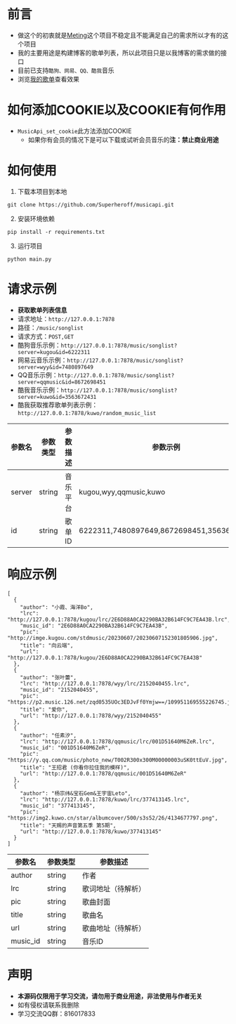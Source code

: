 # 前言
- 做这个的初衷就是[Meting](https://github.com/metowolf/Meting)这个项目不稳定且不能满足自己的需求所以才有的这个项目
- 我的主要用途是构建博客的歌单列表，所以此项目只是以我博客的需求做的接口
- 目前已支持`酷狗、网易、QQ、酷我`音乐
- 浏览[我的歌单](https://www.app966.cn/music/)查看效果

# 如何添加COOKIE以及COOKIE有何作用
- `MusicApi_set_cookie`此方法添加COOKIE
  - 如果你有会员的情况下是可以下载或试听会员音乐的**注：禁止商业用途**

# 如何使用
1. 下载本项目到本地
  ```shell
  git clone https://github.com/Superheroff/musicapi.git
  ```
2. 安装环境依赖
  ```shell
  pip install -r requirements.txt
  ```
3. 运行项目
  ```shell
  python main.py
  ```



# 请求示例
- **获取歌单列表信息**
- 请求地址：`http://127.0.0.1:7878`
- 路径：`/music/songlist`
- 请求方式：`POST,GET`
- 酷狗音乐示例：`http://127.0.0.1:7878/music/songlist?server=kugou&id=6222311`
- 网易云音乐示例：`http://127.0.0.1:7878/music/songlist?server=wyy&id=7480897649`
- QQ音乐示例：`http://127.0.0.1:7878/music/songlist?server=qqmusic&id=8672698451`
- 酷我音乐示例：`http://127.0.0.1:7878/music/songlist?server=kuwo&id=3563672431`
- 酷我获取推荐歌单列表示例：`http://127.0.0.1:7878/kuwo/random_music_list`

参数名|参数类型|参数描述|参数示例
---|---|---|---
server|string|音乐平台|kugou,wyy,qqmusic,kuwo
id|string|歌单ID|6222311,7480897649,8672698451,3563672431

# 响应示例
```
[
  {
    "author": "小霞、海洋Bo",
    "lrc": "http://127.0.0.1:7878/kugou/lrc/2E6D88A0CA2290BA32B614FC9C7EA43B.lrc",
    "music_id": "2E6D88A0CA2290BA32B614FC9C7EA43B",
    "pic": "http://imge.kugou.com/stdmusic/20230607/20230607152301805906.jpg",
    "title": "向云端",
    "url": "http://127.0.0.1:7878/kugou/2E6D88A0CA2290BA32B614FC9C7EA43B"
  },
  {
    "author": "张叶蕾",
    "lrc": "http://127.0.0.1:7878/wyy/lrc/2152040455.lrc",
    "music_id": "2152040455",
    "pic": "https://p2.music.126.net/zqd0535UOc3EDJvFf0Ymjw==/109951169555226745.jpg",
    "title": "爱你",
    "url": "http://127.0.0.1:7878/wyy/2152040455"
  },
  {
    "author": "任素汐",
    "lrc": "http://127.0.0.1:7878/qqmusic/lrc/001D51640M6ZeR.lrc",
    "music_id": "001D51640M6ZeR",
    "pic": "https://y.qq.com/music/photo_new/T002R300x300M00000003uSK0ttEuV.jpg",
    "title": "王招君 (你看你拉住我的模样)",
    "url": "http://127.0.0.1:7878/qqmusic/001D51640M6ZeR"
  },
  {
    "author": "杨宗纬&宝石Gem&王宇宙Leto",
    "lrc": "http://127.0.0.1:7878/kuwo/lrc/377413145.lrc",
    "music_id": "377413145",
    "pic": "https://img2.kuwo.cn/star/albumcover/500/s3s52/26/4134677797.png",
    "title": "天赐的声音第五季 第5期",
    "url": "http://127.0.0.1:7878/kuwo/377413145"
  }
]
```

参数名|参数类型|参数描述
---|---|---
author|string|作者
lrc|string|歌词地址（待解析）
pic|string|歌曲封面
title|string|歌曲名
url|string|歌曲地址（待解析）
music_id|string|音乐ID


# 声明
- **本源码仅限用于学习交流，请勿用于商业用途，非法使用与作者无关**
- 如有侵权请联系我删除
- 学习交流QQ群：816017833
